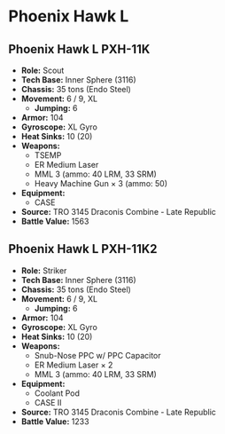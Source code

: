 # Phoenix Hawk L
## Phoenix Hawk L PXH-11K
- **Role:** Scout
- **Tech Base:** Inner Sphere (3116)
- **Chassis:** 35 tons (Endo Steel)
- **Movement:** 6 / 9, XL
  - **Jumping:** 6
- **Armor:** 104
- **Gyroscope:** XL Gyro
- **Heat Sinks:** 10 (20)
- **Weapons:**
  - TSEMP
  - ER Medium Laser
  - MML 3 (ammo: 40 LRM, 33 SRM)
  - Heavy Machine Gun × 3 (ammo: 50)
- **Equipment:**
  - CASE
- **Source:** TRO 3145 Draconis Combine - Late Republic
- **Battle Value:** 1563

## Phoenix Hawk L PXH-11K2
- **Role:** Striker
- **Tech Base:** Inner Sphere (3116)
- **Chassis:** 35 tons (Endo Steel)
- **Movement:** 6 / 9, XL
  - **Jumping:** 6
- **Armor:** 104
- **Gyroscope:** XL Gyro
- **Heat Sinks:** 10 (20)
- **Weapons:**
  - Snub-Nose PPC w/ PPC Capacitor
  - ER Medium Laser × 2
  - MML 3 (ammo: 40 LRM, 33 SRM)
- **Equipment:**
  - Coolant Pod
  - CASE II
- **Source:** TRO 3145 Draconis Combine - Late Republic
- **Battle Value:** 1233

